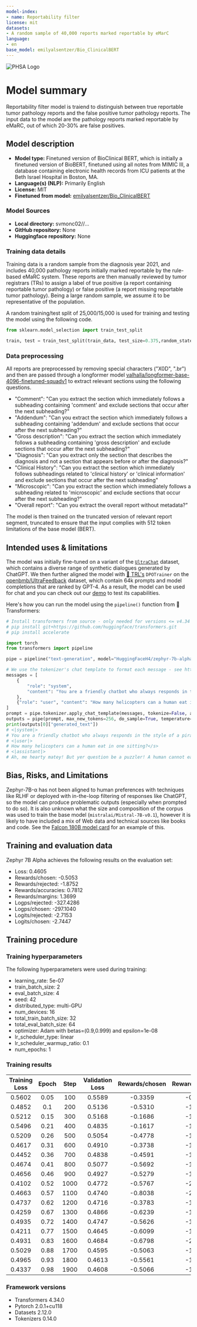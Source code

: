 ```yaml
---
model-index:
- name: Reportability filter
license: mit
datasets:
- A random sample of 40,000 reports marked reportable by eMarC
language:
- en
base_model: emilyalsentzer/Bio_ClinicalBERT
---
```



<img src="http://www.phsa.ca/_layouts/15/CUSTOM/EWI/assets/img/phsa/logo.png" alt="PHSA Logo" style="margin-left:'auto' margin-right:'auto' display:'block'"/>


# Model summary

Reportability filter model is traiend to distinguish between true reportable tumor pathology reports and the false positive tumor pathology reports. 
The input data to the model are the pathology reports marked reportable by eMaRC, out of which 20-30% are false positives.

## Model description

- **Model type:** Finetuned version of BioClinical BERT, which is initially a finetuned version of BioBERT, finetuned using all notes from MIMIC III,
  a database containing electronic health records from ICU patients at the Beth Israel Hospital in Boston, MA.
- **Language(s) (NLP):** Primarily English
- **License:** MIT
- **Finetuned from model:** [emilyalsentzer/Bio_ClinicalBERT](https://huggingface.co/emilyalsentzer/Bio_ClinicalBERT)

### Model Sources

- **Local directory:** svmonc02//...
- **GitHub repository:** None
- **Huggingface repository:** None


### Training data details
Training data is a random sample from the diagnosis year 2021, and includes 40,000 pathology reports initially marked reportable by the rule-based eMaRC system. These reports are then manually reviewed by tumor registrars (TRs) to assign a label of true positive (a report containing reportable tumor pathology) or false positive (a report missing reportable tumor pathology). Being a large random sample, we assume it to be representative of the population.

A random training/test split of 25,000/15,000 is used for training and testing the model using the following code.

```python
from sklearn.model_selection import train_test_split

train, test = train_test_split(train_data, test_size=0.375,random_state=100) 
```

### Data preprocessing
All reports are preprocessed by removing special characters ("X0D", ".br") and then are passed through a longformer model [valhalla/longformer-base-4096-finetuned-squadv1](https://huggingface.co/valhalla/longformer-base-4096-finetuned-squadv1) to extract relevant sections using the following questions.

- "Comment": "Can you extract the section which immediately follows a subheading containing 'comment' and exclude sections that occur after the next subheading?"
- "Addendum": "Can you extract the section which immediately follows a subheading containing 'addendum' and exclude sections that occur after the next subheading?"
- "Gross description": "Can you extract the section which immediately follows a subheading containing 'gross description' and exclude sections that occur after the next subheading?"
- "Diagnosis": "Can you extract only the section that describes the diagnosis and not a section that appears before or after the diagnosis?"
- "Clinical History": "Can you extract the section which immediately follows subheadings related to 'clinical history' or 'clinical information' and exclude sections that occur after the next subheading"
- "Microscopic": "Can you extract the section which immediately follows a subheading related to 'microscopic' and exclude sections that occur after the next subheading?"
- "Overall report": "Can you extract the overall report without metadata?"

The model is then trained on the truncated version of relevant report segment, truncated to ensure that the input complies with 512 token limitations of the base model (BERT). 


## Intended uses & limitations

The model was initially fine-tuned on a variant of the [`UltraChat`](https://huggingface.co/datasets/stingning/ultrachat) dataset, which contains a diverse range of synthetic dialogues generated by ChatGPT. We then further aligned the model with [🤗 TRL's](https://github.com/huggingface/trl) `DPOTrainer` on the [openbmb/UltraFeedback](https://huggingface.co/datasets/openbmb/UltraFeedback) dataset, which contain 64k prompts and model completions that are ranked by GPT-4. As a result, the model can be used for chat and you can check out our [demo](https://huggingface.co/spaces/HuggingFaceH4/zephyr-chat) to test its capabilities. 

Here's how you can run the model using the `pipeline()` function from 🤗 Transformers:

```python
# Install transformers from source - only needed for versions <= v4.34
# pip install git+https://github.com/huggingface/transformers.git
# pip install accelerate

import torch
from transformers import pipeline

pipe = pipeline("text-generation", model="HuggingFaceH4/zephyr-7b-alpha", torch_dtype=torch.bfloat16, device_map="auto")

# We use the tokenizer's chat template to format each message - see https://huggingface.co/docs/transformers/main/en/chat_templating
messages = [
    {
        "role": "system",
        "content": "You are a friendly chatbot who always responds in the style of a pirate",
    },
    {"role": "user", "content": "How many helicopters can a human eat in one sitting?"},
]
prompt = pipe.tokenizer.apply_chat_template(messages, tokenize=False, add_generation_prompt=True)
outputs = pipe(prompt, max_new_tokens=256, do_sample=True, temperature=0.7, top_k=50, top_p=0.95)
print(outputs[0]["generated_text"])
# <|system|>
# You are a friendly chatbot who always responds in the style of a pirate.</s>
# <|user|>
# How many helicopters can a human eat in one sitting?</s>
# <|assistant|>
# Ah, me hearty matey! But yer question be a puzzler! A human cannot eat a helicopter in one sitting, as helicopters are not edible. They be made of metal, plastic, and other materials, not food!
```

## Bias, Risks, and Limitations

<!-- This section is meant to convey both technical and sociotechnical limitations. -->

Zephyr-7B-α has not been aligned to human preferences with techniques like RLHF or deployed with in-the-loop filtering of responses like ChatGPT, so the model can produce problematic outputs (especially when prompted to do so). 
It is also unknown what the size and composition of the corpus was used to train the base model (`mistralai/Mistral-7B-v0.1`), however it is likely to have included a mix of Web data and technical sources like books and code. See the [Falcon 180B model card](https://huggingface.co/tiiuae/falcon-180B#training-data) for an example of this.


## Training and evaluation data

Zephyr 7B Alpha achieves the following results on the evaluation set:

- Loss: 0.4605
- Rewards/chosen: -0.5053
- Rewards/rejected: -1.8752
- Rewards/accuracies: 0.7812
- Rewards/margins: 1.3699
- Logps/rejected: -327.4286
- Logps/chosen: -297.1040
- Logits/rejected: -2.7153
- Logits/chosen: -2.7447

## Training procedure

### Training hyperparameters

The following hyperparameters were used during training:

- learning_rate: 5e-07
- train_batch_size: 2
- eval_batch_size: 4
- seed: 42
- distributed_type: multi-GPU
- num_devices: 16
- total_train_batch_size: 32
- total_eval_batch_size: 64
- optimizer: Adam with betas=(0.9,0.999) and epsilon=1e-08
- lr_scheduler_type: linear
- lr_scheduler_warmup_ratio: 0.1
- num_epochs: 1

### Training results

| Training Loss | Epoch | Step | Validation Loss | Rewards/chosen | Rewards/rejected | Rewards/accuracies | Rewards/margins | Logps/rejected | Logps/chosen | Logits/rejected | Logits/chosen |
|:-------------:|:-----:|:----:|:---------------:|:--------------:|:----------------:|:------------------:|:---------------:|:--------------:|:------------:|:---------------:|:-------------:|
| 0.5602        | 0.05  | 100  | 0.5589          | -0.3359        | -0.8168          | 0.7188             | 0.4809          | -306.2607      | -293.7161    | -2.6554         | -2.6797       |
| 0.4852        | 0.1   | 200  | 0.5136          | -0.5310        | -1.4994          | 0.8125             | 0.9684          | -319.9124      | -297.6181    | -2.5762         | -2.5957       |
| 0.5212        | 0.15  | 300  | 0.5168          | -0.1686        | -1.1760          | 0.7812             | 1.0074          | -313.4444      | -290.3699    | -2.6865         | -2.7125       |
| 0.5496        | 0.21  | 400  | 0.4835          | -0.1617        | -1.7170          | 0.8281             | 1.5552          | -324.2635      | -290.2326    | -2.7947         | -2.8218       |
| 0.5209        | 0.26  | 500  | 0.5054          | -0.4778        | -1.6604          | 0.7344             | 1.1826          | -323.1325      | -296.5546    | -2.8388         | -2.8667       |
| 0.4617        | 0.31  | 600  | 0.4910          | -0.3738        | -1.5180          | 0.7656             | 1.1442          | -320.2848      | -294.4741    | -2.8234         | -2.8521       |
| 0.4452        | 0.36  | 700  | 0.4838          | -0.4591        | -1.6576          | 0.7031             | 1.1986          | -323.0770      | -296.1796    | -2.7401         | -2.7653       |
| 0.4674        | 0.41  | 800  | 0.5077          | -0.5692        | -1.8659          | 0.7656             | 1.2967          | -327.2416      | -298.3818    | -2.6740         | -2.6945       |
| 0.4656        | 0.46  | 900  | 0.4927          | -0.5279        | -1.6614          | 0.7656             | 1.1335          | -323.1518      | -297.5553    | -2.7817         | -2.8015       |
| 0.4102        | 0.52  | 1000 | 0.4772          | -0.5767        | -2.0667          | 0.7656             | 1.4900          | -331.2578      | -298.5311    | -2.7160         | -2.7455       |
| 0.4663        | 0.57  | 1100 | 0.4740          | -0.8038        | -2.1018          | 0.7656             | 1.2980          | -331.9604      | -303.0741    | -2.6994         | -2.7257       |
| 0.4737        | 0.62  | 1200 | 0.4716          | -0.3783        | -1.7015          | 0.7969             | 1.3232          | -323.9545      | -294.5634    | -2.6842         | -2.7135       |
| 0.4259        | 0.67  | 1300 | 0.4866          | -0.6239        | -1.9703          | 0.7812             | 1.3464          | -329.3312      | -299.4761    | -2.7046         | -2.7356       |
| 0.4935        | 0.72  | 1400 | 0.4747          | -0.5626        | -1.7600          | 0.7812             | 1.1974          | -325.1243      | -298.2491    | -2.7153         | -2.7444       |
| 0.4211        | 0.77  | 1500 | 0.4645          | -0.6099        | -1.9993          | 0.7656             | 1.3894          | -329.9109      | -299.1959    | -2.6944         | -2.7236       |
| 0.4931        | 0.83  | 1600 | 0.4684          | -0.6798        | -2.1082          | 0.7656             | 1.4285          | -332.0890      | -300.5934    | -2.7006         | -2.7305       |
| 0.5029        | 0.88  | 1700 | 0.4595          | -0.5063        | -1.8951          | 0.7812             | 1.3889          | -327.8267      | -297.1233    | -2.7108         | -2.7403       |
| 0.4965        | 0.93  | 1800 | 0.4613          | -0.5561        | -1.9079          | 0.7812             | 1.3518          | -328.0831      | -298.1203    | -2.7226         | -2.7523       |
| 0.4337        | 0.98  | 1900 | 0.4608          | -0.5066        | -1.8718          | 0.7656             | 1.3652          | -327.3599      | -297.1296    | -2.7175         | -2.7469       |


### Framework versions

- Transformers 4.34.0
- Pytorch 2.0.1+cu118
- Datasets 2.12.0
- Tokenizers 0.14.0
